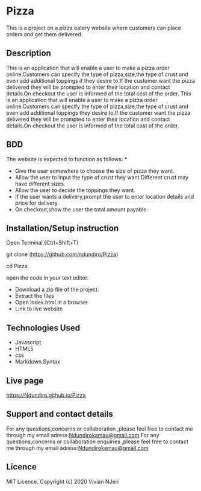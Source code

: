 # Pizza
This is a project on a pizza eatery website where customers can place orders and get them  delivered.
## Description
This is an application that will enable a user  to make a pizza order online.Customers can specify the type of pizza,size,the type of crust and even add additional toppings if they desire to.If the customer want the pizza delivered they will be prompted to enter their location and contact details.On checkout the user is informed of the total cost of the order.
This is an application that will enable a user  to make a pizza order online.Customers can specify the type of pizza,size,the type of crust and even add additional toppings they desire to.If the customer want the pizza delivered they will be prompted to enter their location and contact details.On checkout the user is informed of the total cost of the order.

## BDD
The website is expected to function as follows:
* 
* Give the user somewhere to choose the size of pizza they want.
* Allow the user to input the type of crust they want.Different crust may have different sizes.
* Allow the user to decide the toppings they want.
* If the user wants a delivery,prompt the user to enter location details and price for delivery.
* On checkout,show the user the total amount payable.

## Installation/Setup instruction

Open Terminal {Ctrl+Shift+T}

git clone (https://github.com/ndundiro/Pizza)

cd Pizza

open the code in your text editor.
* Download a zip file of the project.
* Extract the files
* Open index.html in a browser
* Link to live website

## Technologies Used
* Javascript
* HTML5
* css
* Markdown Syntax

## Live page
https://Ndundiro.github.io/Pizza

## Support and contact details

For any questions,concerns or collaboration ,please feel free to contact me through my email adress:Ndundirokamau@gmail.com
For any questions,concerns or collaboration enquiries  ,please feel free to contact me through my email adress:Ndundirokamau@gmail.com

## Licence
MIT Licence. Copyright (c) 2020 Vivian NJeri
